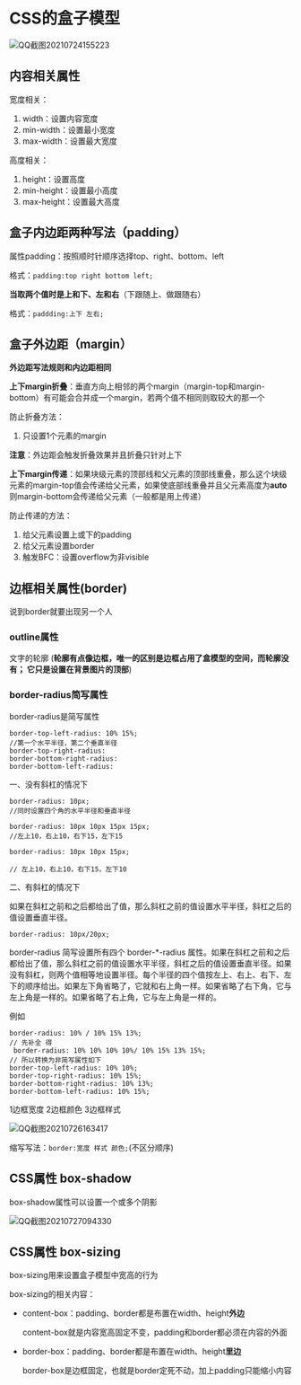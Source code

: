 # CSS的盒子模型

![QQ截图20210724155223](C:\Users\10854\Desktop\前端图片\css\QQ截图20210724155223.png)

## 内容相关属性

宽度相关：

1. width：设置内容宽度
2. min-width：设置最小宽度
3. max-width：设置最大宽度

高度相关：

1. height：设置高度
2. min-height：设置最小高度
3. max-height：设置最大高度

## 盒子内边距两种写法（padding）

属性padding：按照顺时针顺序选择top、right、bottom、left

格式：`padding:top right bottom left;`

**当取两个值时是上和下、左和右**（下跟随上、做跟随右）

格式：`paddding:上下 左右;`

## 盒子外边距（margin）

**外边距写法规则和内边距相同**

**上下margin折叠**：垂直方向上相邻的两个margin（margin-top和margin-bottom）有可能会合并成一个margin，若两个值不相同则取较大的那一个

防止折叠方法：

1. 只设置1个元素的margin

**注意**：外边距会触发折叠效果并且折叠只针对上下



**上下margin传递**：如果块级元素的顶部线和父元素的顶部线重叠，那么这个块级元素的margin-top值会传递给父元素，如果使底部线重叠并且父元素高度为**auto**则margin-bottom会传递给父元素（一般都是用上传递）

防止传递的方法：

1. 给父元素设置上或下的padding
2. 给父元素设置border
3. 触发BFC：设置overflow为非visible

## 边框相关属性(border)

说到border就要出现另一个人

### outline属性

文字的轮廓 (**轮廓有点像边框，唯一的区别是边框占用了盒模型的空间，而轮廓没有； 它只是设置在背景图片的顶部**)



### border-radius简写属性

border-radius是简写属性

```
border-top-left-radius: 10% 15%;
//第一个水平半径，第二个垂直半径
border-top-right-radius:
border-bottom-right-radius:
border-bottom-left-radius:
```

一、没有斜杠的情况下

```
border-radius: 10px; 
//同时设置四个角的水平半径和垂直半径
```

```
border-radius: 10px 10px 15px 15px;
//左上10，右上10，右下15，左下15
```



```
border-radius: 10px 10px 15px;

// 左上10，右上10，右下15，左下10
```







二、有斜杠的情况下

如果在斜杠之前和之后都给出了值，那么斜杠之前的值设置水平半径，斜杠之后的值设置垂直半径。

```
border-radius: 10px/20px;
```



 border-radius 简写设置所有四个 border-*-radius 属性。如果在斜杠之前和之后都给出了值，那么斜杠之前的值设置水平半径，斜杠之后的值设置垂直半径。如果没有斜杠，则两个值相等地设置半径。每个半径的四个值按左上、右上、右下、左下的顺序给出。如果左下角省略了，它就和右上角一样。如果省略了右下角，它与左上角是一样的。如果省略了右上角，它与左上角是一样的。

例如

```
border-radius: 10% / 10% 15% 13%;
// 先补全 得
 border-radius: 10% 10% 10% 10%/ 10% 15% 13% 15%;
// 所以转换为非简写属性如下
border-top-left-radius: 10% 10%;
border-top-right-radius: 10% 15%;
border-bottom-right-radius: 10% 13%;
border-bottom-left-radius: 10% 15%;
```



1边框宽度 2边框颜色 3边框样式

![QQ截图20210726163417](C:\Users\10854\Desktop\前端图片\css\QQ截图20210726163417.png)

缩写写法：`border:宽度 样式 颜色;`(不区分顺序)





## CSS属性 box-shadow

box-shadow属性可以设置一个或多个阴影

![QQ截图20210727094330](C:\Users\10854\Desktop\前端图片\css\QQ截图20210727094330.png)

## CSS属性 box-sizing

box-sizing用来设置盒子模型中宽高的行为

box-sizing的相关内容：

* content-box：padding、border都是布置在width、height**外边**

  content-box就是内容宽高固定不变，padding和border都必须在内容的外面

  

* border-box：padding、border都是布置在width、height**里边**

  border-box是边框固定，也就是border定死不动，加上padding只能缩小内容


